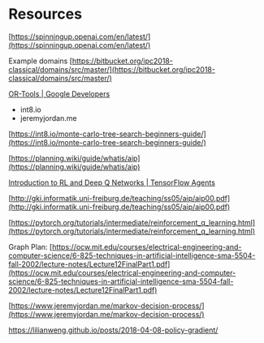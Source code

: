 # Resources

[https://spinningup.openai.com/en/latest/](https://spinningup.openai.com/en/latest/)

Example domains [https://bitbucket.org/ipc2018-classical/domains/src/master/](https://bitbucket.org/ipc2018-classical/domains/src/master/)

[OR-Tools | Google Developers](https://developers.google.com/optimization/)

- int8.io
- jeremyjordan.me

[https://int8.io/monte-carlo-tree-search-beginners-guide/](https://int8.io/monte-carlo-tree-search-beginners-guide/)

[https://planning.wiki/guide/whatis/aip](https://planning.wiki/guide/whatis/aip)

[Introduction to RL and Deep Q Networks | TensorFlow Agents](https://www.tensorflow.org/agents/tutorials/0_intro_rl)

[http://gki.informatik.uni-freiburg.de/teaching/ss05/aip/aip00.pdf](http://gki.informatik.uni-freiburg.de/teaching/ss05/aip/aip00.pdf)

[https://pytorch.org/tutorials/intermediate/reinforcement_q_learning.html](https://pytorch.org/tutorials/intermediate/reinforcement_q_learning.html)

Graph Plan: [https://ocw.mit.edu/courses/electrical-engineering-and-computer-science/6-825-techniques-in-artificial-intelligence-sma-5504-fall-2002/lecture-notes/Lecture12FinalPart1.pdf](https://ocw.mit.edu/courses/electrical-engineering-and-computer-science/6-825-techniques-in-artificial-intelligence-sma-5504-fall-2002/lecture-notes/Lecture12FinalPart1.pdf)

[https://www.jeremyjordan.me/markov-decision-process/](https://www.jeremyjordan.me/markov-decision-process/)

https://lilianweng.github.io/posts/2018-04-08-policy-gradient/
